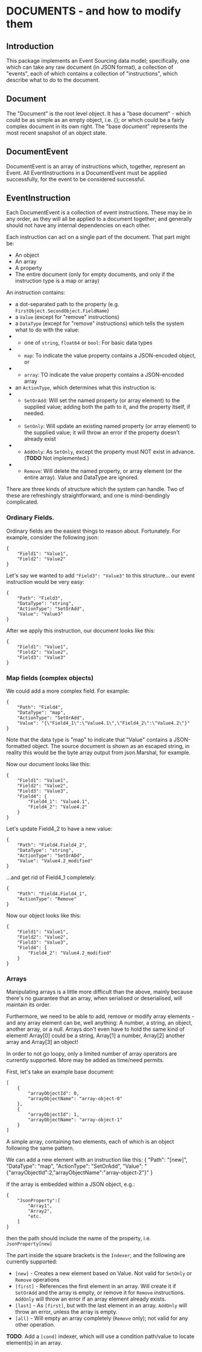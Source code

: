 # DOCUMENTS - and how to modify them

## Introduction

This package implements an Event Sourcing data model; specifically, one which can take any raw document (in JSON format), 
a collection of "events", each of which contains a collection of "instructions", which describe what to do to the document.

## Document

The "Document" is the root level object. It has a "base document" - which could be as simple as an empty object, i.e. {}; or which could 
be a fairly complex document in its own right. The "base document" represents the most recent snapshot of an object state.

## DocumentEvent

DocumentEvent is an array of instructions which, together, represent an Event. All EventInstructions in a DocumentEvent must be applied 
successfully, for the event to be considered successful.

## EventInstruction

Each DocumentEvent is a collection of event instructions. These may be in any order, as they will all be applied to a document together; and 
generally should not have any internal dependencies on each other.

Each instruction can act on a single part of the document. That part might be:
- An object
- An array
- A property
- The entire document (only for empty documents, and only if the instruction type is a map or array)

An instruction contains:
- a dot-separated path to the property (e.g. `FirstObject.SecondObject.FieldName`)
- a `Value` (except for "remove" instructions)
- a `DataType` (except for "remove" instructions) which tells the system what to do with the value:
- - one of `string`, `float64` or `bool`: For basic data types
- - `map`: To indicate the value property contains a JSON-encoded object, or
- - `array`: TO indicate the value property contains a JSON-encoded array
- an `ActionType`, which determines what this instruction is:
- - `SetOrAdd`: Will set the named property (or array element) to the supplied value; adding both the path to it, and the property itself, if needed.
- - `SetOnly`: Will update an existing named property (or array element) to the supplied value; it will throw an error if the property doesn't already exist
- - `AddOnly`: As `SetOnly`, except the property must NOT exist in advance. (__TODO__ Not implemented.)
- - `Remove`: Will delete the named property, or array element (or the entire array). Value and DataType are ignored.


There are three kinds of structure which the system can handle. Two of these are refreshingly straightforward, and one is mind-bendingly complicated.

### Ordinary Fields.

Ordinary fields are the easiest things to reason about. Fortunately. For example, consider the following json:

```
{
    "Field1": "Value1",
    "Field2": "Value2"
}
```

Let's say we wanted to add `"Field3": "Value3"` to this structure... our event instruction would be very easy:

```
{
    "Path": "Field3",
    "DataType": "string",
    "ActionType": "SetOrAdd",    
    "Value": "Value3"
}
```


After we apply this instruction, our document looks like this:
```
{
    "Field1": "Value1",
    "Field2": "Value2",
    "Field3": "Value3"
}
```

### Map fields (complex objects)
We could add a more complex field. For example:

```
{
    "Path": "Field4",
    "DataType": "map",
    "ActionType": "SetOrAdd",
    "Value": "{\"Field4_1\":\"Value4.1\",\"Field4_2\":\"Value4.2\"}"
}
```
Note that the data type is "map" to indicate that "Value" contains a JSON-formatted object. The source document is shown as an escaped string, in reality
this would be the byte array output from json.Marshal, for example.

Now our document looks like this:
```
{
    "Field1": "Value1",
    "Field2": "Value2",
    "Field3": "Value3",
    "Field4": {
        "Field4_1": "Value4.1",
        "Field4_2": "Value4.2"
    }
}
```

Let's update Field4_2 to have a new value:

```
{
    "Path": "Field4.Field4_2",
    "DataType": "string",
    "ActionType": "SetOrADd",    
    "Value": "Value4.2_modified"
}
```

...and get rid of Field4_1 completely:

```
{
    "Path": "Field4.Field4_1",
    "ActionType": "Remove"
}
```

Now our object looks like this:
```
{
    "Field1": "Value1",
    "Field2": "Value2",
    "Field3": "Value3",
    "Field4": {
        "Field4_2": "Value4.2_modified"
    }
}
```

### Arrays

Manipulating arrays is a little more difficult than the above, mainly because there's no guarantee that an array, when serialised or
deserialised, will maintain its order.

Furthermore, we need to be able to add, remove or modify array elements - and any array element can be, well anything: A number, a string,
an object, another array, or a null. Arrays don't even have to hold the same kind of element! Array[0] could be a string, Array[1] a number,
Array[2] another array and Array[3] an object!

In order to not go loopy, only a limited number of array operators are currently supported. More may be added as time/need permits.

First, let's take an example base document:

```
[
    {
        "arrayObjectId": 0,
        "arrayObjectName": "array-object-0"
    },
    {
        "arrayObjectId": 1,
        "arrayObjectName": "array-object-1"
    }
]
```
A simple array, containing two elements, each of which is an object following the same pattern.

We can add a new element with an instruction like this:
{
    "Path": "[new]",
    "DataType": "map",
    "ActionType": "SetOrAdd",
    "Value": "{\"arrayObjectId\":2,\"arrayObjectName\":\"array-object-2\"}"
}

If the array is embedded within a JSON object, e.g.:

```
{
    "JsonProperty":[
        "Array1",
        "Array2",
        "etc.
    ]
}
```

then the path should include the name of the property, i.e. `JsonProperty[new]`

The part inside the square brackets is the `Indexer`; and the following are currently supported:
- `[new]` - Creates a new element based on Value. Not valid for `SetOnly` or `Remove` operations
- `[first]` - References the first element in an array. Will create it if `SetOrAdd` and the array is empty, or remove it for `Remove` instructions. `AddOnly` will throw an error if an array element already exists.
- `[last]` - As `[first]`, but with the last element in an array. `AddOnly` will throw an error, unless the array is empty.
- `[all]` - Will empty an array completely (`Remove` only); not valid for any other operation.

__TODO__: Add a `[cond]` indexer, which will use a condition path/value to locate element(s) in an array.
